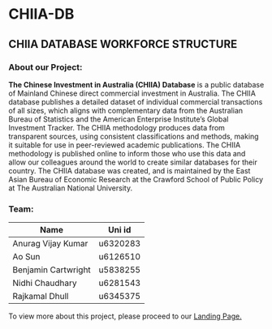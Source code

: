 # CHIIA-DB

## CHIIA DATABASE WORKFORCE STRUCTURE

### About our Project:
**The Chinese Investment in Australia (CHIIA) Database** is a public database of Mainland Chinese direct commercial investment in Australia. The CHIIA database publishes a detailed dataset of individual commercial transactions of all sizes, which aligns with complementary data from the Australian Bureau of Statistics and the American Enterprise Institute’s Global Investment Tracker. The CHIIA methodology produces data from transparent sources, using consistent classifications and methods, making it suitable for use in peer-reviewed academic publications. The CHIIA methodology is published online to inform those who use this data and allow our colleagues around the world to create similar databases for their country. The CHIIA database was created, and is maintained by the East Asian Bureau of Economic Research at the Crawford School of Public Policy at The Australian National University.

### Team:

| Name        | Uni id       | 
| ------------- |:-------------:| 
| Anurag Vijay Kumar     | u6320283| 
| Ao Sun     | u6126510     |   
| Benjamin Cartwright  | u5838255      | 
| Nidhi Chaudhary   | u6281543     | 
| Rajkamal Dhull  |u6345375     | 




To view more about this project, please proceed to our [Landing Page.](https://sites.google.com/s/1wjU4dPP7f6Wb2QxUPzAfJoV6wSTdz2Ts/p/1NkN570w5u3MzU_j_zp-6VNILJb1qo1dS/edit?authuser=2)
 

 

 





 


